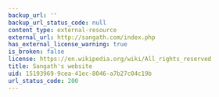 ```yaml
---
backup_url: ''
backup_url_status_code: null
content_type: external-resource
external_url: http://sangath.com/index.php
has_external_license_warning: true
is_broken: false
license: https://en.wikipedia.org/wiki/All_rights_reserved
title: Sangath's website
uid: 15193969-9cea-41ec-8046-a7b27c04c19b
url_status_code: 200
---
```

